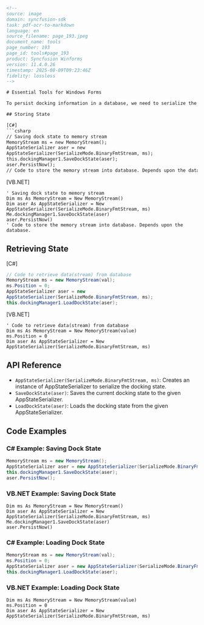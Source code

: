 ```html
<!-- 
source: image
domain: syncfusion-sdk
task: pdf-ocr-to-markdown
language: en
source_filename: page_193.jpeg
document_name: tools
page_number: 193
page_id: tools#page_193
product: Syncfusion Winforms
version: 11.4.0.26
timestamp: 2025-08-09T09:23:46Z
fidelity: lossless
-->

# Essential Tools for Windows Forms

To persist docking information in a database, we need to serialize the state into a memory stream. After which the stream is written into the database. The field to where the dock state is saved is binary.

## Storing State

[C#]
```csharp
// Saving dock state to memory stream
MemoryStream ms = new MemoryStream();
AppStateSerializer aser = new
AppStateSerializer(SerializeMode.BinaryFmtStream, ms);
this.dockingManager1.SaveDockState(aser);
aser.PersistNow();
// Code to store the memory stream into database. Depends upon the database.
```

[VB.NET]
```vb.net
' Saving dock state to memory stream
Dim ms As MemoryStream = New MemoryStream()
Dim aser As AppStateSerializer = New
AppStateSerializer(SerializeMode.BinaryFmtStream, ms)
Me.dockingManager1.SaveDockState(aser)
aser.PersistNow()
' Code to store the memory stream into database. Depends upon the database.
```

## Retrieving State

[C#]
```csharp
// Code to retrieve data(stream) from database
MemoryStream ms = new MemoryStream(val);
ms.Position = 0;
AppStateSerializer aser = new
AppStateSerializer(SerializeMode.BinaryFmtStream, ms);
this.dockingManager1.LoadDockState(aser);
```

[VB.NET]
```vb.net
' Code to retrieve data(stream) from database
Dim ms As MemoryStream = New MemoryStream(value)
ms.Position = 0
Dim aser As AppStateSerializer = New
AppStateSerializer(SerializeMode.BinaryFmtStream, ms)
```

## API Reference

- `AppStateSerializer(SerializeMode.BinaryFmtStream, ms)`: Creates an instance of AppStateSerializer to serialize the docking state.
- `SaveDockState(aser)`: Saves the current docking state to the given AppStateSerializer.
- `LoadDockState(aser)`: Loads the docking state from the given AppStateSerializer.

## Code Examples

### C# Example: Saving Dock State
```csharp
MemoryStream ms = new MemoryStream();
AppStateSerializer aser = new AppStateSerializer(SerializeMode.BinaryFmtStream, ms);
this.dockingManager1.SaveDockState(aser);
aser.PersistNow();
```

### VB.NET Example: Saving Dock State
```vb.net
Dim ms As MemoryStream = New MemoryStream()
Dim aser As AppStateSerializer = New AppStateSerializer(SerializeMode.BinaryFmtStream, ms)
Me.dockingManager1.SaveDockState(aser)
aser.PersistNow()
```

### C# Example: Loading Dock State
```csharp
MemoryStream ms = new MemoryStream(val);
ms.Position = 0;
AppStateSerializer aser = new AppStateSerializer(SerializeMode.BinaryFmtStream, ms);
this.dockingManager1.LoadDockState(aser);
```

### VB.NET Example: Loading Dock State
```vb.net
Dim ms As MemoryStream = New MemoryStream(value)
ms.Position = 0
Dim aser As AppStateSerializer = New AppStateSerializer(SerializeMode.BinaryFmtStream, ms)
```

<!-- tags: [Syncfusion Winforms, Windows Forms, Docking, AppStateSerializer] keywords: [docking state, memory stream, serialization, database, AppStateSerializer, SerializeMode, BinaryFmtStream] -->
```